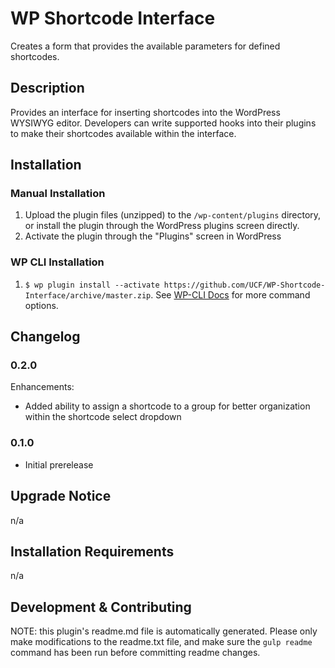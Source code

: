 # WP Shortcode Interface #

Creates a form that provides the available parameters for defined shortcodes.


## Description ##

Provides an interface for inserting shortcodes into the WordPress WYSIWYG editor.  Developers can write supported hooks into their plugins to make their shortcodes available within the interface.


## Installation ##

### Manual Installation ###
1. Upload the plugin files (unzipped) to the `/wp-content/plugins` directory, or install the plugin through the WordPress plugins screen directly.
2. Activate the plugin through the "Plugins" screen in WordPress

### WP CLI Installation ###
1. `$ wp plugin install --activate https://github.com/UCF/WP-Shortcode-Interface/archive/master.zip`.  See [WP-CLI Docs](http://wp-cli.org/commands/plugin/install/) for more command options.


## Changelog ##

### 0.2.0 ###
Enhancements:
* Added ability to assign a shortcode to a group for better organization within the shortcode select dropdown

### 0.1.0 ###
* Initial prerelease


## Upgrade Notice ##

n/a


## Installation Requirements ##

n/a


## Development & Contributing ##

NOTE: this plugin's readme.md file is automatically generated.  Please only make modifications to the readme.txt file, and make sure the `gulp readme` command has been run before committing readme changes.
